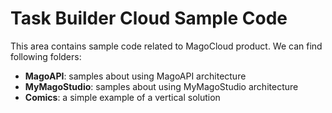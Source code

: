 # Task Builder Cloud Sample Code

This area contains sample code related to MagoCloud product. We can find following folders:

* <b>MagoAPI</b>: samples about  using MagoAPI architecture
* <b>MyMagoStudio</b>: samples about  using MyMagoStudio architecture
* <b>Comics</b>: a simple example of a vertical solution 
